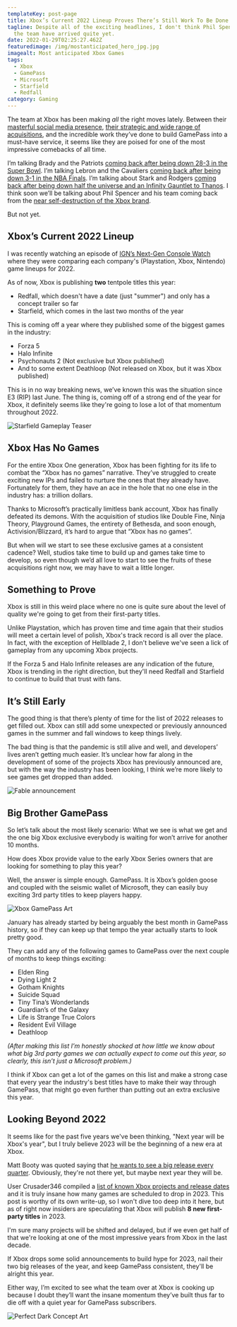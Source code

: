 ```yaml
---
templateKey: post-page
title: Xbox’s Current 2022 Lineup Proves There’s Still Work To Be Done
tagline: Despite all of the exciting headlines, I don't think Phil Spencer and
  the team have arrived quite yet.
date: 2022-01-29T02:25:27.462Z
featuredimage: /img/mostanticipated_hero_jpg.jpg
imagealt: Most anticipated Xbox Games
tags:
  - Xbox
  - GamePass
  - Microsoft
  - Starfield
  - Redfall
category: Gaming
---
```

The team at Xbox has been making *all* the right moves lately. Between their [masterful social media presence](https://gamerant.com/xbox-series-s-leak-meme/), [their strategic and wide range of acquisitions](https://news.xbox.com/en-us/2022/01/18/welcoming-activision-blizzard-to-microsoft-gaming/), and the incredible work they’ve done to build GamePass into a must-have service, it seems like they are poised for one of the most impressive comebacks of all time. 

I’m talking Brady and the Patriots [coming back after being down 28-3 in the Super Bowl](https://www.youtube.com/watch?v=gY8exXZgyqc). I’m talking Lebron and the Cavaliers [coming back after being down 3-1 in the NBA Finals](https://www.youtube.com/watch?v=fSl0vnLIqak). I’m talking about Stark and Rodgers [coming back after being down half the universe and an Infinity Gauntlet to Thanos](https://www.youtube.com/watch?v=dE1P4zDhhqw). I think soon we’ll be talking about Phil Spencer and his team coming back from the [near self-destruction of the Xbox brand](https://arstechnica.com/gaming/2020/11/spencer-microsoft-almost-abandoned-xbox-brand-after-the-xbox-one-launch/). 

But not yet.

## Xbox’s Current 2022 Lineup

I was recently watching an episode of [IGN’s Next-Gen Console Watch](https://www.youtube.com/watch?v=Ywlt4W6oCos) where they were comparing each company's (Playstation, Xbox, Nintendo) game lineups for 2022.

As of now, Xbox is publishing **two** tentpole titles this year:

* Redfall, which doesn't have a date (just "summer") and only has a concept trailer so far
* Starfield, which comes in the last two months of the year

This is coming off a year where they published some of the biggest games in the industry:

* Forza 5
* Halo Infinite
* Psychonauts 2 (Not exclusive but Xbox published)
* And to some extent Deathloop (Not released on Xbox, but it was Xbox published)

This is in no way breaking news, we’ve known this was the situation since E3 (RIP) last June. The thing is, coming off of a strong end of the year for Xbox, it definitely seems like they're going to lose a lot of that momentum throughout 2022.

![Starfield Gameplay Teaser](/img/ktytbeesjzlb3gggfuq33e.jpg "Starfield Gameplay Teaser")

## Xbox Has No Games

For the entire Xbox One generation, Xbox has been fighting for its life to combat the “Xbox has no games” narrative. They’ve struggled to create exciting new IPs and failed to nurture the ones that they already have. Fortunately for them, they have an ace in the hole that no one else in the industry has: a trillion dollars. 

Thanks to Microsoft’s practically limitless bank account, Xbox has finally defeated its demons. With the acquisition of studios like Double Fine, Ninja Theory, Playground Games, the entirety of Bethesda, and soon enough, Activision/Blizzard, it’s hard to argue that “Xbox has no games”. 

But when will we start to see these exclusive games at a consistent cadence? Well, studios take time to build up and games take time to develop, so even though we’d all love to start to see the fruits of these acquisitions right now, we may have to wait a little longer. 

## Something to Prove

Xbox is still in this weird place where no one is quite sure about the level of quality we're going to get from their first-party titles. 

Unlike Playstation, which has proven time and time again that their studios will meet a certain level of polish, Xbox's track record is all over the place. In fact, with the exception of Hellblade 2, I don't believe we've seen a lick of gameplay from any upcoming Xbox projects.

If the Forza 5 and Halo Infinite releases are any indication of the future, Xbox is trending in the right direction, but they'll need Redfall and Starfield to continue to build that trust with fans.

## It’s Still Early

The good thing is that there’s plenty of time for the list of 2022 releases to get filled out. Xbox can still add some unexpected or previously announced games in the summer and fall windows to keep things lively. 

The bad thing is that the pandemic is still alive and well, and developers’ lives aren’t getting much easier. It’s unclear how far along in the development of some of the projects Xbox has previously announced are, but with the way the industry has been looking, I think we’re more likely to see games get dropped than added. 

![Fable announcement](/img/ealdjxcz9b46rz9gk9recl.png "Fable announcement")

## **Big Brother GamePass**

So let’s talk about the most likely scenario: What we see is what we get and the one big Xbox exclusive everybody is waiting for won’t arrive for another 10 months. 

How does Xbox provide value to the early Xbox Series owners that are looking for something to play this year? 

Well, the answer is simple enough. GamePass. It is Xbox’s golden goose and coupled with the seismic wallet of Microsoft, they can easily buy exciting 3rd party titles to keep players happy.

![Xbox GamePass Art](/img/xbox-game-pass-pc-family_key-art.jpg "Xbox GamePass Art")

January has already started by being arguably the best month in GamePass history, so if they can keep up that tempo the year actually starts to look pretty good.

They can add any of the following games to GamePass over the next couple of months to keep things exciting:

* Elden Ring
* Dying Light 2
* Gotham Knights
* Suicide Squad
* Tiny Tina’s Wonderlands
* Guardian’s of the Galaxy
* Life is Strange True Colors
* Resident Evil Village
* Deathloop

*(After making this list I’m honestly shocked at how little we know about what big 3rd party games we can actually expect to come out this year, so clearly, this isn’t just a Microsoft problem.)*

I think if Xbox can get a lot of the games on this list and make a strong case that every year the industry's best titles have to make their way through GamePass, that might go even further than putting out an extra exclusive this year.



## **Looking Beyond 2022**

It seems like for the past five years we've been thinking, "Next year will be Xbox's year", but I truly believe 2023 will be the beginning of a new era at Xbox. 

Matt Booty was quoted saying that [he wants to see a big release every quarter](https://www.videogameschronicle.com/news/xbox-says-it-will-continue-to-buy-studios-and-wants-to-release-games-every-quarter/). Obviously, they're not there yet, but maybe next year they will be.

User Crusader346 compiled a [list of known Xbox projects and release dates ](https://www.reddit.com/r/GamingLeaksAndRumours/comments/se6z59/the_state_of_xbox_game_studios_bethesda_softworks/)and it is truly insane how many games are scheduled to drop in 2023. This post is worthy of its own write-up, so I won't dive too deep into it here, but as of right now insiders are speculating that Xbox will publish **8 new first-party titles** in 2023. 

I'm sure many projects will be shifted and delayed, but if we even get half of that we're looking at one of the most impressive years from Xbox in the last decade.

If Xbox drops some solid announcements to build hype for 2023, nail their two big releases of the year, and keep GamePass consistent, they'll be alright this year.

Either way, I’m excited to see what the team over at Xbox is cooking up because I doubt they’ll want the insane momentum they’ve built thus far to die off with a quiet year for GamePass subscribers.



![Perfect Dark Concept Art](/img/perfect-dark-remake-crystal-dynamics-developer.jpg "Perfect Dark Concept Art")